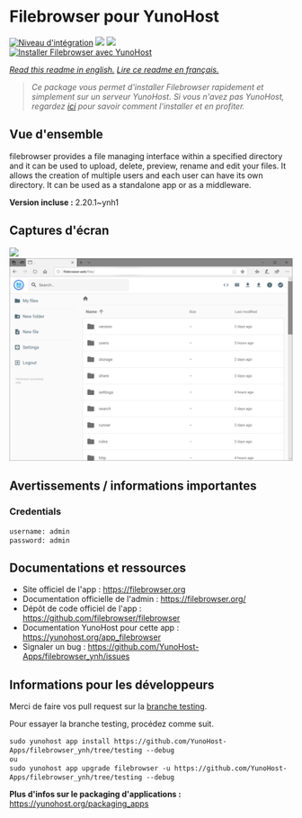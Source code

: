 # Filebrowser pour YunoHost

[![Niveau d'intégration](https://dash.yunohost.org/integration/filebrowser.svg)](https://dash.yunohost.org/appci/app/filebrowser) ![](https://ci-apps.yunohost.org/ci/badges/filebrowser.status.svg) ![](https://ci-apps.yunohost.org/ci/badges/filebrowser.maintain.svg)  
[![Installer Filebrowser avec YunoHost](https://install-app.yunohost.org/install-with-yunohost.svg)](https://install-app.yunohost.org/?app=filebrowser)

*[Read this readme in english.](./README.md)*
*[Lire ce readme en français.](./README_fr.md)*

> *Ce package vous permet d'installer Filebrowser rapidement et simplement sur un serveur YunoHost.
Si vous n'avez pas YunoHost, regardez [ici](https://yunohost.org/#/install) pour savoir comment l'installer et en profiter.*

## Vue d'ensemble

filebrowser provides a file managing interface within a specified directory and it can be used to upload, delete, preview, rename and edit your files. It allows the creation of multiple users and each user can have its own directory. It can be used as a standalone app or as a middleware.


**Version incluse :** 2.20.1~ynh1



## Captures d'écran

![](./doc/screenshots/.DS_Store)
![](./doc/screenshots/spaces_-M8KDxOujDoPpJyJJ5_i_uploads_git-blob-9390768b0cbb83b1e7da55c0ae13ecd2d8fcb114_2.PNG)

## Avertissements / informations importantes

### Credentials
```
username: admin
password: admin
```

## Documentations et ressources

* Site officiel de l'app : https://filebrowser.org
* Documentation officielle de l'admin : https://filebrowser.org/
* Dépôt de code officiel de l'app : https://github.com/filebrowser/filebrowser
* Documentation YunoHost pour cette app : https://yunohost.org/app_filebrowser
* Signaler un bug : https://github.com/YunoHost-Apps/filebrowser_ynh/issues

## Informations pour les développeurs

Merci de faire vos pull request sur la [branche testing](https://github.com/YunoHost-Apps/filebrowser_ynh/tree/testing).

Pour essayer la branche testing, procédez comme suit.
```
sudo yunohost app install https://github.com/YunoHost-Apps/filebrowser_ynh/tree/testing --debug
ou
sudo yunohost app upgrade filebrowser -u https://github.com/YunoHost-Apps/filebrowser_ynh/tree/testing --debug
```

**Plus d'infos sur le packaging d'applications :** https://yunohost.org/packaging_apps